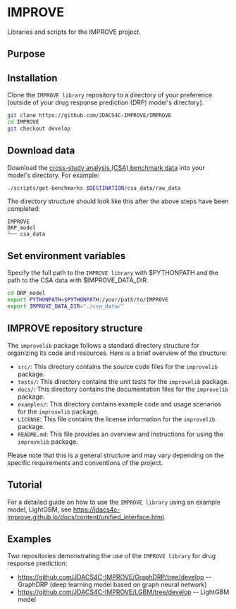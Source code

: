 # IMPROVE
Libraries and scripts for the IMPROVE project.

## Purpose

## Installation
Clone the `IMPROVE library` repository to a directory of your preference (outside of your drug response prediction (DRP) model's directory).

```bash
git clone https://github.com/JDACS4C-IMPROVE/IMPROVE
cd IMPROVE
git checkout develop
```

## Download data
Download the [cross-study analysis (CSA) benchmark data](https://web.cels.anl.gov/projects/IMPROVE_FTP/candle/public/improve/benchmarks/single_drug_drp/benchmark-data-pilot1/) into your model's directory. For example:
```bash
./scripts/get-benchmarks $DESTINATION/csa_data/raw_data
```

The directory structure should look like this after the above steps have been completed:

```
IMPROVE
DRP_model
└── csa_data
```

## Set environment variables

Specify the full path to the `IMPROVE library` with $PYTHONPATH and the path to the CSA data with $IMPROVE_DATA_DIR.
```bash
cd DRP_model
export PYTHONPATH=$PYTHONPATH:/your/path/to/IMPROVE
export IMPROVE_DATA_DIR="./csa_data/"
```

## IMPROVE repository structure

The `improvelib` package follows a standard directory structure for organizing its code and resources. Here is a brief overview of the structure:

- `src/`: This directory contains the source code files for the `improvelib` package.
- `tests/`: This directory contains the unit tests for the `improvelib` package.
- `docs/`: This directory contains the documentation files for the `improvelib` package.
- `examples/`: This directory contains example code and usage scenarios for the `improvelib` package.
- `LICENSE`: This file contains the license information for the `improvelib` package.
- `README.md`: This file provides an overview and instructions for using the `improvelib` package.

Please note that this is a general structure and may vary depending on the specific requirements and conventions of the project.


## Tutorial
For a detailed guide on how to use the `IMPROVE library` using an example model, LightGBM, see https://jdacs4c-improve.github.io/docs/content/unified_interface.html.

## Examples
Two repositories demonstrating the use of the `IMPROVE library` for drug response prediction:
* https://github.com/JDACS4C-IMPROVE/GraphDRP/tree/develop -- GraphDRP (deep learning model based on graph neural network)
* https://github.com/JDACS4C-IMPROVE/LGBM/tree/develop -- LightGBM model
